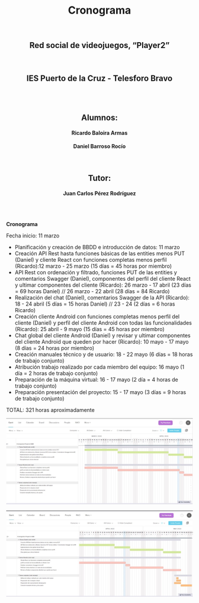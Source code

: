 <h1 align="center">Cronograma</h1>
<br/>
<h2 align="center">Red social de videojuegos, “Player2”</h1>
<br/>
<h2 align="center">IES Puerto de la Cruz - Telesforo Bravo</h1>

<br/>
<br/>
<h2 align="center">Alumnos:</h1>
<h4 align="center">Ricardo Baloira Armas</h4>
<h4 align="center">Daniel Barroso Rocío</h4>
<br/>
<h2 align="center">Tutor:</h1>
<h4 align="center">Juan Carlos Pérez Rodríguez</h4>
<br/>
<br/>

**Cronograma**

Fecha inicio: 11 marzo

- Planificación y creación de BBDD e introducción de datos: 11 marzo
- Creación API Rest hasta funciones básicas de las entities menos PUT (Daniel) y cliente React con funciones completas menos perfil (Ricardo):12 marzo - 25 marzo (15 días = 45 horas por miembro)
- API Rest con ordenación y filtrado, funciones PUT de las entities y comentarios Swagger (Daniel), componentes del perfil del cliente React y ultimar componentes del cliente (Ricardo): 26 marzo - 17 abril (23 días = 69 horas Daniel) // 26 marzo - 22 abril (28 días = 84 Ricardo)
- Realización del chat (Daniel), comentarios Swagger de la API (Ricardo): 18 - 24 abril (5 días = 15 horas Daniel) //  23 - 24 (2 días = 6 horas Ricardo)
- Creación cliente Android con funciones completas menos perfil del cliente (Daniel) y perfil del cliente Android con todas las funcionalidades (Ricardo): 25 abril - 9 mayo (15 días = 45 horas por miembro)
- Chat global del cliente Android (Daniel) y revisar y ultimar componentes del cliente Android que queden por hacer (Ricardo): 10 mayo - 17 mayo (8 días = 24 horas por miembro)
- Creación manuales técnico y de usuario: 18 - 22 mayo (6 días = 18 horas de trabajo conjunto)
- Atribución trabajo realizado por cada miembro del equipo: 16 mayo (1 día = 2 horas de trabajo conjunto)
- Preparación de la máquina virtual: 16 - 17 mayo (2 día = 4 horas de trabajo conjunto)
- Preparación presentación del proyecto: 15 - 17 mayo (3 días = 9 horas de trabajo conjunto)

TOTAL: 321 horas aproximadamente

![](ImagenCronograma1.jpeg)

![](ImagenCronograma2.jpeg)

